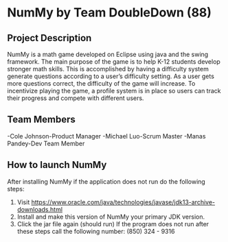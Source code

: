 # NumMy by Team DoubleDown (88)
## Project Description
NumMy is a math game developed on Eclipse using java and the swing framework. The main purpose of the game is to help K-12 students develop stronger math skills. This is accomplished by having a difficulty system generate questions according to a user’s difficulty setting. As a user gets more questions correct, the difficulty of the game will increase. To incentivize playing the game, a profile system is in place so users can track their progress and compete with different users. 
## Team Members
-Cole Johnson-Product Manager
-Michael Luo-Scrum Master
-Manas Pandey-Dev Team Member
## How to launch NumMy
After installing NumMy if the application does not run do the following steps:
1.    Visit https://www.oracle.com/java/technologies/javase/jdk13-archive-downloads.html
2.    Install and make this version of NumMy your primary JDK version.
3.    Click the jar file again (should run)
If the program does not run after these steps call the following number: (850) 324 - 9316 
